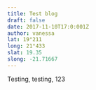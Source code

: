 ```yaml
---
title: Test blog
draft: false
date: 2017-11-10T17:0:001Z
author: vanessa
lat: 19°211
long: 21°433
slat: 19.35
slong: -21.71667
---
```

Testing, testing, 123

